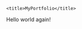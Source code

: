 <!doctype html>
<html lang="en">

<head>
    <meta charset="utf-8">
    <meta name="viewport" content="width=device-width, initial-scale=1">

    <title>MyPortfolio</title>
</head>
<body>
    Hello world again!
</body>

</html>